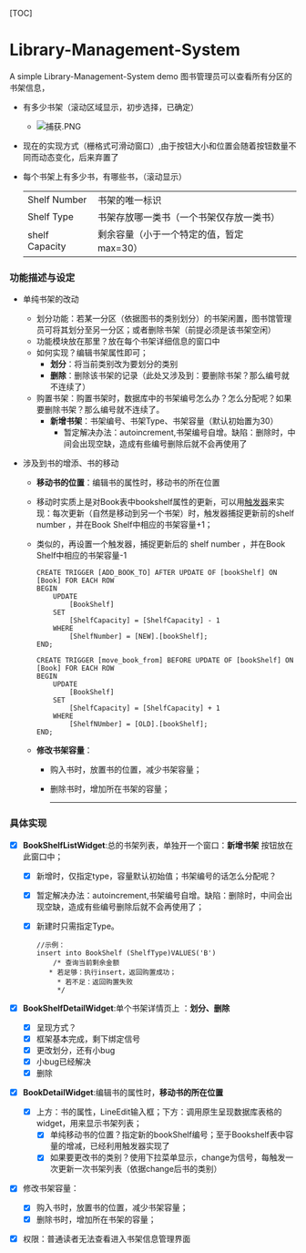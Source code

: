 [TOC]



# Library-Management-System

A  simple Library-Management-System demo
图书管理员可以查看所有分区的书架信息，

- 有多少书架（滚动区域显示，初步选择，已确定）

  - ![捕获.PNG](https://i.loli.net/2019/10/20/FIblgMO4SzXA6aG.png)

- 现在的实现方式（栅格式可滑动窗口）,由于按钮大小和位置会随着按钮数量不同而动态变化，后来弃置了

- 每个书架上有多少书，有哪些书，（滚动显示）

  |                |                                          |      |
  | -------------- | ---------------------------------------- | ---- |
  | Shelf Number   | 书架的唯一标识                           |      |
  | Shelf Type     | 书架存放哪一类书（一个书架仅存放一类书） |      |
  | shelf Capacity | 剩余容量（小于一个特定的值，暂定max=30） |      |

  

### 功能描述与设定

- 单纯书架的改动

  - 划分功能：若某一分区（依据图书的类别划分）的书架闲置，图书馆管理员可将其划分至另一分区；或者删除书架（前提必须是该书架空闲）
  - 功能模块放在那里？放在每个书架详细信息的窗口中
  - 如何实现？编辑书架属性即可；
    - **划分**：将当前类别改为要划分的类别
    - **删除**：删除该书架的记录（此处又涉及到：要删除书架？那么编号就不连续了）
  - 购置书架：购置书架时，数据库中的书架编号怎么办？怎么分配呢？如果要删除书架？那么编号就不连续了。
    - **新增书架**：书架编号、书架Type、书架容量（默认初始置为30）
      - 暂定解决办法：autoincrement,书架编号自增。缺陷：删除时，中间会出现空缺，造成有些编号删除后就不会再使用了

- 涉及到书的增添、书的移动

  - **移动书的位置**：编辑书的属性时，移动书的所在位置

  -  移动时实质上是对Book表中bookshelf属性的更新，可以用<u>触发器</u>来实现：每次更新（自然是移动到另一个书架）时，触发器捕捉更新前的shelf number ，并在Book Shelf中相应的书架容量+1；

  - 类似的，再设置一个触发器，捕捉更新后的   shelf number ，并在Book Shelf中相应的书架容量-1

    ```sqlite
    CREATE TRIGGER [ADD_BOOK_TO] AFTER UPDATE OF [bookShelf] ON [Book] FOR EACH ROW
    BEGIN
        UPDATE
            [BookShelf]
        SET
            [ShelfCapacity] = [ShelfCapacity] - 1
        WHERE
            [ShelfNumber] = [NEW].[bookShelf];
    END;
    
    CREATE TRIGGER [move_book_from] BEFORE UPDATE OF [bookShelf] ON [Book] FOR EACH ROW
    BEGIN
        UPDATE
            [BookShelf]
        SET
            [ShelfCapacity] = [ShelfCapacity] + 1
        WHERE
            [ShelfNUmber] = [OLD].[bookShelf];
    END;
    ```

  - **修改书架容量**：

    - 购入书时，放置书的位置，减少书架容量；
    
    - 删除书时，增加所在书架的容量；
    
      ------

### 具体实现

- [x] **BookShelfListWidget**:总的书架列表，单独开一个窗口：**新增书架** 按钮放在此窗口中；

  - [x] 新增时，仅指定type，容量默认初始值；书架编号的话怎么分配呢？

  - [x] 暂定解决办法：autoincrement,书架编号自增。缺陷：删除时，中间会出现空缺，造成有些编号删除后就不会再使用了；

  - [x] 新建时只需指定Type。

    ```sqlite
    //示例：
    insert into BookShelf (ShelfType)VALUES('B')
        /* 查询当前剩余金额
       * 若足够：执行insert，返回购置成功；
         * 若不足：返回购置失败
         */
    
    ```
    
    

- [x] **BookShelfDetailWidget**:单个书架详情页上 ：**划分、删除**

  - [x] 呈现方式？
  - [x] 框架基本完成，剩下绑定信号
  - [x] 更改划分，还有小bug
  - [x] 小bug已经解决
  - [x] 删除
  
- [x] **BookDetailWidget**:编辑书的属性时，**移动书的所在位置**

  - [x] 上方：书的属性，LineEdit输入框；下方：调用原生呈现数据库表格的widget，用来显示书架列表；
    - [x] 单纯移动书的位置？指定新的bookShelf编号；至于Bookshelf表中容量的增减，已经利用触发器实现了
    - [x] 如果要更改书的类别？使用下拉菜单显示，change为信号，每触发一次更新一次书架列表（依据change后书的类别）

- [x] 修改书架容量：
  - [x] 购入书时，放置书的位置，减少书架容量；
  - [x] 删除书时，增加所在书架的容量；
  
- [x] 权限：普通读者无法查看进入书架信息管理界面